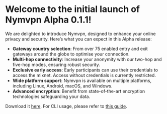 # Welcome to the initial launch of Nymvpn Alpha 0.1.1!

We are delighted to introduce Nymvpn, designed to enhance your online privacy and security. Here’s what you can expect in this Alpha release:

- **Gateway country selection**: From over 75 enabled entry and exit gateways around the globe to optimise your connection.
- **Multi-hop connectivity**: Increase your anonymity with our two-hop and five-hop modes, ensuring robust security.
- **Exclusive early access**: Early participants can use their credentials to access the mixnet. Access without credentials is currently restricted.
- **Wide platform support**: Nymvpn is available on multiple platforms, including Linux, Android, macOS, and Windows.
- **Advanced encryption**: Benefit from state-of-the-art encryption technologies safeguarding your data.

Download it [here](https://nymvpn.com/en/download).
For CLI usage, please refer to [this guide](https://nymtech.net/developers/nymvpn/cli.html#running).
